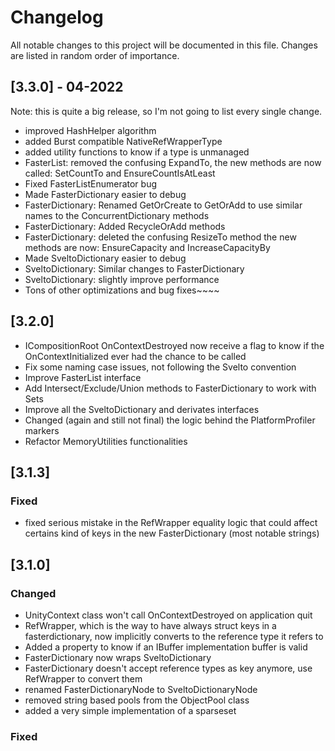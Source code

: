 # Changelog
All notable changes to this project will be documented in this file. Changes are listed in random order of importance.

## [3.3.0] - 04-2022

Note: this is quite a big release, so I'm not going to list every single change.

* improved HashHelper algorithm
* added Burst compatible NativeRefWrapperType
* added utility functions to know if a type is unmanaged
* FasterList: removed the confusing ExpandTo, the new methods are now called: SetCountTo and EnsureCountIsAtLeast
* Fixed FasterListEnumerator bug
* Made FasterDictionary easier to debug
* FasterDictionary: Renamed GetOrCreate to GetOrAdd to use similar names to the ConcurrentDictionary methods
* FasterDictionary: Added RecycleOrAdd methods
* FasterDictionary: deleted the confusing ResizeTo method the new methods are now: EnsureCapacity and IncreaseCapacityBy
* Made SveltoDictionary easier to debug
* SveltoDictionary: Similar changes to FasterDictionary
* SveltoDictionary: slightly improve performance
* Tons of other optimizations and bug fixes~~~~

## [3.2.0]

* ICompositionRoot OnContextDestroyed now receive a flag to know if the OnContextInitialized ever had the chance to be called
* Fix some naming case issues, not following the Svelto convention
* Improve FasterList interface
* Add Intersect/Exclude/Union methods to FasterDictionary to work with Sets
* Improve all the SveltoDictionary and derivates interfaces
* Changed (again and still not final) the logic behind the PlatformProfiler markers
* Refactor MemoryUtilities functionalities

## [3.1.3]

### Fixed

* fixed serious mistake in the RefWrapper equality logic that could affect certains kind of keys in the new FasterDictionary (most notable strings)

## [3.1.0]

### Changed

* UnityContext class won't call OnContextDestroyed on application quit
* RefWrapper, which is the way to have always struct keys in a fasterdictionary, now implicitly converts to the reference type it refers to
* Added a property to know if an IBuffer implementation buffer is valid
* FasterDictionary now wraps SveltoDictionary
* FasterDictionary doesn't accept reference types as key anymore, use RefWrapper to convert them
* renamed FasterDictionaryNode to SveltoDictionaryNode
* removed string based pools from the ObjectPool class
* added a very simple implementation of a sparseset

### Fixed

